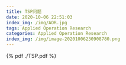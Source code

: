 ```yaml
---
title: TSP问题
date: 2020-10-06 22:51:03
index_img: /img/AOR.jpg
tags: Applied Operation Research
categories: Applied Operation Research
index_img: /img/image-20201006230908780.png
---
```




<!--more-->


{% pdf ./TSP.pdf %}

